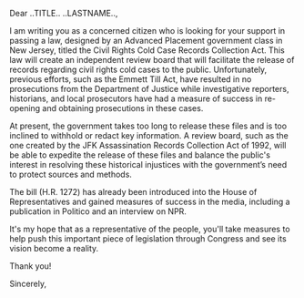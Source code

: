 ---
---
Dear ..TITLE.. ..LASTNAME..,

I am writing you as a concerned citizen who is looking for your support in passing a law, designed by an Advanced Placement government class in New Jersey, titled the Civil Rights Cold Case Records Collection Act. This law will create an independent review board that will facilitate the release of records regarding civil rights cold cases to the public. Unfortunately, previous efforts, such as the Emmett Till Act, have resulted in no prosecutions from the Department of Justice while investigative reporters, historians, and local prosecutors have had a measure of success in re-opening and obtaining prosecutions in these cases.

At present, the government takes too long to release these files and is too inclined to withhold or redact key information. A review board, such as the one created by the JFK Assassination Records Collection Act of 1992, will be able to expedite the release of these files and balance the public's interest in resolving these historical injustices with the government’s need to protect sources and methods.

The bill (H.R. 1272) has already been introduced into the House of Representatives and gained measures of success in the media, including a publication in Politico and an interview on NPR.

It's my hope that as a representative of the people, you'll take measures to help push this important piece of legislation through Congress and see its vision become a reality.

Thank you!

Sincerely,
